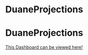 # DuaneProjections
# DuaneProjections

[This Dashboard can be viewed here!](https://duane-company-dash.onrender.com/)
